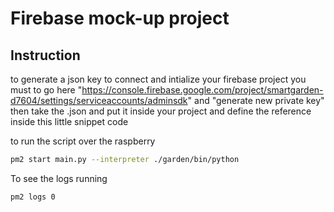 # Firebase mock-up project

## Instruction

to generate a json key to connect and intialize your firebase project you must to go here "https://console.firebase.google.com/project/smartgarden-d7604/settings/serviceaccounts/adminsdk" and "generate new private key" then take the .json and put it inside your project and define the reference inside this little snippet code 

to run the script over the raspberry
```bash
pm2 start main.py --interpreter ./garden/bin/python
```

To see the logs running
```bash
pm2 logs 0
```
